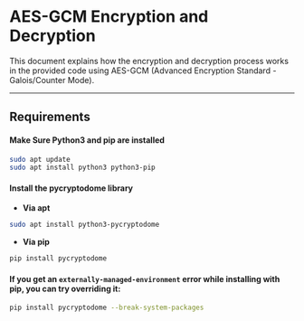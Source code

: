 
# AES-GCM Encryption and Decryption

This document explains how the encryption and decryption process works in the provided code using AES-GCM (Advanced Encryption Standard - Galois/Counter Mode).

---

## Requirements

#### **Make Sure Python3 and pip are installed**
   ```bash
   sudo apt update
   sudo apt install python3 python3-pip
   ```
   
#### **Install the pycryptodome library**

- **Via apt**
```bash
sudo apt install python3-pycryptodome
```
- **Via pip**
```bash
pip install pycryptodome
```
#### **If you get an `externally-managed-environment` error while installing with pip, you can try overriding it:**
```bash
pip install pycryptodome --break-system-packages
```